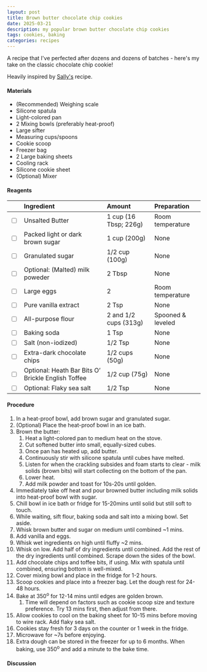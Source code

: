 ```yaml
---
layout: post
title: Brown butter chocolate chip cookies
date: 2025-03-21
description: my popular brown butter chocolate chip cookies
tags: cookies, baking
categories: recipes
---
```


A recipe that I've perfected after dozens and dozens of batches - here's my take on the classic chocolate chip cookie!

Heavily inspired by [Sally's](https://sallysbakingaddiction.com/brown-butter-toffee-chocolate-chip-cookies/) recipe.

#### Materials

- (Recommended) Weighing scale
- Silicone spatula
- Light-colored pan
- 2 Mixing bowls (preferably heat-proof)
- Large sifter
- Measuring cups/spoons
- Cookie scoop
- Freezer bag
- 2 Large baking sheets
- Cooling rack
- Silicone cookie sheet
- (Optional) Mixer

#### Reagents

||Ingredient|Amount|Preparation|
|:---|:---|:---|:---|
|<input type="checkbox">|Unsalted Butter|1 cup (16 Tbsp; 226g)|Room temperature|
|<input type="checkbox">|Packed light or dark brown sugar|1 cup (200g)|None|
|<input type="checkbox">|Granulated sugar|1/2 cup (100g)|None|
|<input type="checkbox">|Optional: (Malted) milk poweder|2 Tbsp|None|
|<input type="checkbox">|Large eggs|2|Room temperature|
|<input type="checkbox">|Pure vanilla extract|2 Tsp|None|
|<input type="checkbox">|All-purpose flour|2 and 1/2 cups (313g)|Spooned & leveled|
|<input type="checkbox">|Baking soda|1 Tsp|None|
|<input type="checkbox">|Salt (non-iodized)|1/2 Tsp|None|
|<input type="checkbox">|Extra-dark chocolate chips|1/2 cups (50g)|None|
|<input type="checkbox">|Optional: Heath Bar Bits O’ Brickle English Toffee|1/2 cup (75g)|None|
|<input type="checkbox">|Optional: Flaky sea salt|1/2 Tsp|None|

#### Procedure

1. In a heat-proof bowl, add brown sugar and granulated sugar.
2. (Optional) Place the heat-proof bowl in an ice bath.
3. Brown the butter:</br>
   1. Heat a light-colored pan to medium heat on the stove.
   2. Cut softened butter into small, equally-sized cubes.
   3. Once pan has heated up, add butter.
   4. Continuously stir with silicone spatula until cubes have melted.
   5. Listen for when the crackling subsides and foam starts to clear - milk solids (brown bits) will start collecting on the bottom of the pan.
   6. Lower heat.
   7. Add milk powder and toast for 10s-20s until golden.
4. Immediately take off heat and pour browned butter including milk solids into heat-proof bowl with sugar.
5. Chill bowl in ice bath or fridge for 15-20mins until solid but still soft to touch.
6. While waiting, sift flour, baking soda and salt into a mixing bowl. Set aside.
7. Whisk brown butter and sugar on medium until combined ~1 mins.
8. Add vanilla and eggs.
9. Whisk wet ingredients on high until fluffy ~2 mins.
10. Whisk on low. Add half of dry ingredients until combined. Add the rest of the dry ingredients until combined. Scrape down the sides of the bowl.
11. Add chocolate chips and toffee bits, if using. Mix with spatula until combined, ensuring bottom is well-mixed.
12. Cover mixing bowl and place in the fridge for 1-2 hours.
13. Scoop cookies and place into a freezer bag. Let the dough rest for 24-48 hours.
14. Bake at 350<sup>o</sup> for 12-14 mins until edges are golden brown.
    1.  Time will depend on factors such as cookie scoop size and texture preference. Try 13 mins first, then adjust from there.
15. Allow cookies to cool on the baking sheet for 10-15 mins before moving to wire rack. Add flaky sea salt.
16. Cookies stay fresh for 3 days on the counter or 1 week in the fridge.
17. Microwave for ~7s before enjoying.
18. Extra dough can be stored in the freezer for up to 6 months. When baking, use 350<sup>o</sup> and add a minute to the bake time.

#### Discussion



